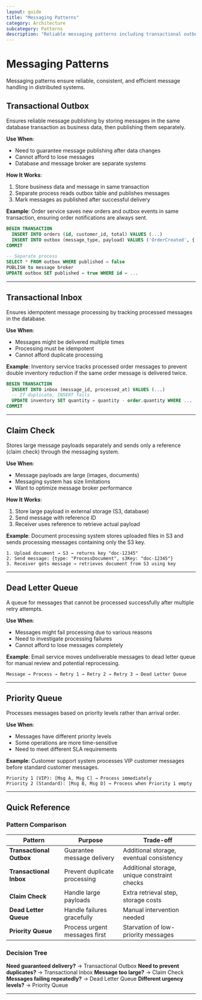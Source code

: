 ```yaml
---
layout: guide
title: "Messaging Patterns"
category: Architecture
subcategory: Patterns
description: "Reliable messaging patterns including transactional outbox/inbox, saga pattern, event sourcing, and message versioning for distributed systems."
---
```


# Messaging Patterns

Messaging patterns ensure reliable, consistent, and efficient message handling in distributed systems.

## Transactional Outbox

Ensures reliable message publishing by storing messages in the same database transaction as business data, then publishing them separately.

**Use When**:
- Need to guarantee message publishing after data changes
- Cannot afford to lose messages
- Database and message broker are separate systems

**How It Works**:

1. Store business data and message in same transaction
2. Separate process reads outbox table and publishes messages
3. Mark messages as published after successful delivery

**Example**: Order service saves new orders and outbox events in same transaction, ensuring order notifications are always sent.

```sql
BEGIN TRANSACTION
  INSERT INTO orders (id, customer_id, total) VALUES (...)
  INSERT INTO outbox (message_type, payload) VALUES ('OrderCreated', {...})
COMMIT

-- Separate process
SELECT * FROM outbox WHERE published = false
PUBLISH to message broker
UPDATE outbox SET published = true WHERE id = ...
```

---

## Transactional Inbox

Ensures idempotent message processing by tracking processed messages in the database.

**Use When**:
- Messages might be delivered multiple times
- Processing must be idempotent
- Cannot afford duplicate processing

**Example**: Inventory service tracks processed order messages to prevent double inventory reduction if the same order message is delivered twice.

```sql
BEGIN TRANSACTION
  INSERT INTO inbox (message_id, processed_at) VALUES (...)
  -- If duplicate, INSERT fails
  UPDATE inventory SET quantity = quantity - order.quantity WHERE ...
COMMIT
```

---

## Claim Check

Stores large message payloads separately and sends only a reference (claim check) through the messaging system.

**Use When**:
- Message payloads are large (images, documents)
- Messaging system has size limitations
- Want to optimize message broker performance

**How It Works**:

1. Store large payload in external storage (S3, database)
2. Send message with reference ID
3. Receiver uses reference to retrieve actual payload

**Example**: Document processing system stores uploaded files in S3 and sends processing messages containing only the S3 key.

```
1. Upload document → S3 → returns key "doc-12345"
2. Send message: {type: "ProcessDocument", s3Key: "doc-12345"}
3. Receiver gets message → retrieves document from S3 using key
```

---

## Dead Letter Queue

A queue for messages that cannot be processed successfully after multiple retry attempts.

**Use When**:
- Messages might fail processing due to various reasons
- Need to investigate processing failures
- Cannot afford to lose messages completely

**Example**: Email service moves undeliverable messages to dead letter queue for manual review and potential reprocessing.

```
Message → Process → Retry 1 → Retry 2 → Retry 3 → Dead Letter Queue
```

---

## Priority Queue

Processes messages based on priority levels rather than arrival order.

**Use When**:
- Messages have different priority levels
- Some operations are more time-sensitive
- Need to meet different SLA requirements

**Example**: Customer support system processes VIP customer messages before standard customer messages.

```
Priority 1 (VIP): [Msg A, Msg C] → Process immediately
Priority 2 (Standard): [Msg B, Msg D] → Process when Priority 1 empty
```

---

## Quick Reference

### Pattern Comparison

| Pattern | Purpose | Trade-off |
|---------|---------|-----------|
| **Transactional Outbox** | Guarantee message delivery | Additional storage, eventual consistency |
| **Transactional Inbox** | Prevent duplicate processing | Additional storage, unique constraint checks |
| **Claim Check** | Handle large payloads | Extra retrieval step, storage costs |
| **Dead Letter Queue** | Handle failures gracefully | Manual intervention needed |
| **Priority Queue** | Process urgent messages first | Starvation of low-priority messages |

### Decision Tree

**Need guaranteed delivery?** → Transactional Outbox
**Need to prevent duplicates?** → Transactional Inbox
**Message too large?** → Claim Check
**Messages failing repeatedly?** → Dead Letter Queue
**Different urgency levels?** → Priority Queue

---
